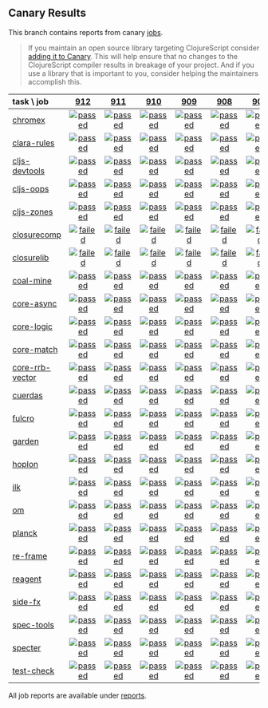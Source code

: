 ## Canary Results

This branch contains reports from canary [jobs](https://github.com/cljs-oss/canary/tree/jobs).

> If you maintain an open source library targeting ClojureScript consider [adding it to Canary](https://github.com/cljs-oss/canary/tree/master#how-to-participate). This will help ensure that no changes to the ClojureScript compiler results in breakage of your project. And if you use a library that is important to you, consider helping the maintainers accomplish this.

[//]: # (begin_overview_table)

| task \ job | <a href="reports/2019/05/12/job-000912-1.10.528-47386d7c" title="job #912 finished on 2019-05-12">912</a> | <a href="reports/2019/05/11/job-000911-1.10.528-47386d7c" title="job #911 finished on 2019-05-11">911</a> | <a href="reports/2019/05/10/job-000910-1.10.528-47386d7c" title="job #910 finished on 2019-05-10">910</a> | <a href="reports/2019/05/10/job-000909-1.10.529-3126e1da" title="job #909 finished on 2019-05-10">909</a> | <a href="reports/2019/05/09/job-000908-1.10.528-47386d7c" title="job #908 finished on 2019-05-09">908</a> | <a href="reports/2019/05/08/job-000907-1.10.528-47386d7c" title="job #907 finished on 2019-05-08">907</a> | <a href="reports/2019/05/07/job-000906-1.10.529-f6dc3464" title="job #906 finished on 2019-05-07">906</a> | <a href="reports/2019/05/07/job-000905-1.10.529-34b6894a" title="job #905 finished on 2019-05-07">905</a> | <a href="reports/2019/05/07/job-000904-1.10.528-47386d7c" title="job #904 finished on 2019-05-07">904</a> | <a href="reports/2019/05/06/job-000903-1.10.528-47386d7c" title="job #903 finished on 2019-05-06">903</a> |
| :--- | :---: | :---: | :---: | :---: | :---: | :---: | :---: | :---: | :---: | :---: |
| [chromex](https://github.com/binaryage/chromex) | <a href="reports/2019/05/12/job-000912-1.10.528-47386d7c#-chromex"><img title="passed" src="http://box.binaryage.com/s-passed.svg"><a> | <a href="reports/2019/05/11/job-000911-1.10.528-47386d7c#-chromex"><img title="passed" src="http://box.binaryage.com/s-passed.svg"><a> | <a href="reports/2019/05/10/job-000910-1.10.528-47386d7c#-chromex"><img title="passed" src="http://box.binaryage.com/s-passed.svg"><a> | <a href="reports/2019/05/10/job-000909-1.10.529-3126e1da#-chromex"><img title="passed" src="http://box.binaryage.com/s-passed.svg"><a> | <a href="reports/2019/05/09/job-000908-1.10.528-47386d7c#-chromex"><img title="passed" src="http://box.binaryage.com/s-passed.svg"><a> | <a href="reports/2019/05/08/job-000907-1.10.528-47386d7c#-chromex"><img title="passed" src="http://box.binaryage.com/s-passed.svg"><a> | <a href="reports/2019/05/07/job-000906-1.10.529-f6dc3464#-chromex"><img title="passed" src="http://box.binaryage.com/s-passed.svg"><a> | <a href="reports/2019/05/07/job-000905-1.10.529-34b6894a#-chromex"><img title="passed" src="http://box.binaryage.com/s-passed.svg"><a> | <a href="reports/2019/05/07/job-000904-1.10.528-47386d7c#-chromex"><img title="passed" src="http://box.binaryage.com/s-passed.svg"><a> | <a href="reports/2019/05/06/job-000903-1.10.528-47386d7c#-chromex"><img title="passed" src="http://box.binaryage.com/s-passed.svg"><a> |
| [clara-rules](https://github.com/cerner/clara-rules) | <a href="reports/2019/05/12/job-000912-1.10.528-47386d7c#-clara-rules"><img title="passed" src="http://box.binaryage.com/s-passed.svg"><a> | <a href="reports/2019/05/11/job-000911-1.10.528-47386d7c#-clara-rules"><img title="passed" src="http://box.binaryage.com/s-passed.svg"><a> | <a href="reports/2019/05/10/job-000910-1.10.528-47386d7c#-clara-rules"><img title="passed" src="http://box.binaryage.com/s-passed.svg"><a> | <a href="reports/2019/05/10/job-000909-1.10.529-3126e1da#-clara-rules"><img title="passed" src="http://box.binaryage.com/s-passed.svg"><a> | <a href="reports/2019/05/09/job-000908-1.10.528-47386d7c#-clara-rules"><img title="passed" src="http://box.binaryage.com/s-passed.svg"><a> | <a href="reports/2019/05/08/job-000907-1.10.528-47386d7c#-clara-rules"><img title="passed" src="http://box.binaryage.com/s-passed.svg"><a> | <a href="reports/2019/05/07/job-000906-1.10.529-f6dc3464#-clara-rules"><img title="passed" src="http://box.binaryage.com/s-passed.svg"><a> | <a href="reports/2019/05/07/job-000905-1.10.529-34b6894a#-clara-rules"><img title="passed" src="http://box.binaryage.com/s-passed.svg"><a> | <a href="reports/2019/05/07/job-000904-1.10.528-47386d7c#-clara-rules"><img title="passed" src="http://box.binaryage.com/s-passed.svg"><a> | <a href="reports/2019/05/06/job-000903-1.10.528-47386d7c#-clara-rules"><img title="passed" src="http://box.binaryage.com/s-passed.svg"><a> |
| [cljs-devtools](https://github.com/binaryage/cljs-devtools) | <a href="reports/2019/05/12/job-000912-1.10.528-47386d7c#-cljs-devtools"><img title="passed" src="http://box.binaryage.com/s-passed.svg"><a> | <a href="reports/2019/05/11/job-000911-1.10.528-47386d7c#-cljs-devtools"><img title="passed" src="http://box.binaryage.com/s-passed.svg"><a> | <a href="reports/2019/05/10/job-000910-1.10.528-47386d7c#-cljs-devtools"><img title="passed" src="http://box.binaryage.com/s-passed.svg"><a> | <a href="reports/2019/05/10/job-000909-1.10.529-3126e1da#-cljs-devtools"><img title="passed" src="http://box.binaryage.com/s-passed.svg"><a> | <a href="reports/2019/05/09/job-000908-1.10.528-47386d7c#-cljs-devtools"><img title="passed" src="http://box.binaryage.com/s-passed.svg"><a> | <a href="reports/2019/05/08/job-000907-1.10.528-47386d7c#-cljs-devtools"><img title="passed" src="http://box.binaryage.com/s-passed.svg"><a> | <a href="reports/2019/05/07/job-000906-1.10.529-f6dc3464#-cljs-devtools"><img title="passed" src="http://box.binaryage.com/s-passed.svg"><a> | <a href="reports/2019/05/07/job-000905-1.10.529-34b6894a#-cljs-devtools"><img title="passed" src="http://box.binaryage.com/s-passed.svg"><a> | <a href="reports/2019/05/07/job-000904-1.10.528-47386d7c#-cljs-devtools"><img title="passed" src="http://box.binaryage.com/s-passed.svg"><a> | <a href="reports/2019/05/06/job-000903-1.10.528-47386d7c#-cljs-devtools"><img title="passed" src="http://box.binaryage.com/s-passed.svg"><a> |
| [cljs-oops](https://github.com/binaryage/cljs-oops) | <a href="reports/2019/05/12/job-000912-1.10.528-47386d7c#-cljs-oops"><img title="passed" src="http://box.binaryage.com/s-passed.svg"><a> | <a href="reports/2019/05/11/job-000911-1.10.528-47386d7c#-cljs-oops"><img title="passed" src="http://box.binaryage.com/s-passed.svg"><a> | <a href="reports/2019/05/10/job-000910-1.10.528-47386d7c#-cljs-oops"><img title="passed" src="http://box.binaryage.com/s-passed.svg"><a> | <a href="reports/2019/05/10/job-000909-1.10.529-3126e1da#-cljs-oops"><img title="passed" src="http://box.binaryage.com/s-passed.svg"><a> | <a href="reports/2019/05/09/job-000908-1.10.528-47386d7c#-cljs-oops"><img title="passed" src="http://box.binaryage.com/s-passed.svg"><a> | <a href="reports/2019/05/08/job-000907-1.10.528-47386d7c#-cljs-oops"><img title="passed" src="http://box.binaryage.com/s-passed.svg"><a> | <a href="reports/2019/05/07/job-000906-1.10.529-f6dc3464#-cljs-oops"><img title="passed" src="http://box.binaryage.com/s-passed.svg"><a> | <a href="reports/2019/05/07/job-000905-1.10.529-34b6894a#-cljs-oops"><img title="passed" src="http://box.binaryage.com/s-passed.svg"><a> | <a href="reports/2019/05/07/job-000904-1.10.528-47386d7c#-cljs-oops"><img title="passed" src="http://box.binaryage.com/s-passed.svg"><a> | <a href="reports/2019/05/06/job-000903-1.10.528-47386d7c#-cljs-oops"><img title="passed" src="http://box.binaryage.com/s-passed.svg"><a> |
| [cljs-zones](https://github.com/binaryage/cljs-zones) | <a href="reports/2019/05/12/job-000912-1.10.528-47386d7c#-cljs-zones"><img title="passed" src="http://box.binaryage.com/s-passed.svg"><a> | <a href="reports/2019/05/11/job-000911-1.10.528-47386d7c#-cljs-zones"><img title="passed" src="http://box.binaryage.com/s-passed.svg"><a> | <a href="reports/2019/05/10/job-000910-1.10.528-47386d7c#-cljs-zones"><img title="passed" src="http://box.binaryage.com/s-passed.svg"><a> | <a href="reports/2019/05/10/job-000909-1.10.529-3126e1da#-cljs-zones"><img title="passed" src="http://box.binaryage.com/s-passed.svg"><a> | <a href="reports/2019/05/09/job-000908-1.10.528-47386d7c#-cljs-zones"><img title="passed" src="http://box.binaryage.com/s-passed.svg"><a> | <a href="reports/2019/05/08/job-000907-1.10.528-47386d7c#-cljs-zones"><img title="passed" src="http://box.binaryage.com/s-passed.svg"><a> | <a href="reports/2019/05/07/job-000906-1.10.529-f6dc3464#-cljs-zones"><img title="passed" src="http://box.binaryage.com/s-passed.svg"><a> | <a href="reports/2019/05/07/job-000905-1.10.529-34b6894a#-cljs-zones"><img title="passed" src="http://box.binaryage.com/s-passed.svg"><a> | <a href="reports/2019/05/07/job-000904-1.10.528-47386d7c#-cljs-zones"><img title="passed" src="http://box.binaryage.com/s-passed.svg"><a> | <a href="reports/2019/05/06/job-000903-1.10.528-47386d7c#-cljs-zones"><img title="passed" src="http://box.binaryage.com/s-passed.svg"><a> |
| [closurecomp](https://github.com/mfikes/closurecomp) | <a href="reports/2019/05/12/job-000912-1.10.528-47386d7c#-closurecomp"><img title="failed" src="http://box.binaryage.com/s-failed.svg"><a> | <a href="reports/2019/05/11/job-000911-1.10.528-47386d7c#-closurecomp"><img title="failed" src="http://box.binaryage.com/s-failed.svg"><a> | <a href="reports/2019/05/10/job-000910-1.10.528-47386d7c#-closurecomp"><img title="failed" src="http://box.binaryage.com/s-failed.svg"><a> | <a href="reports/2019/05/10/job-000909-1.10.529-3126e1da#-closurecomp"><img title="failed" src="http://box.binaryage.com/s-failed.svg"><a> | <a href="reports/2019/05/09/job-000908-1.10.528-47386d7c#-closurecomp"><img title="failed" src="http://box.binaryage.com/s-failed.svg"><a> | <a href="reports/2019/05/08/job-000907-1.10.528-47386d7c#-closurecomp"><img title="failed" src="http://box.binaryage.com/s-failed.svg"><a> | <a href="reports/2019/05/07/job-000906-1.10.529-f6dc3464#-closurecomp"><img title="failed" src="http://box.binaryage.com/s-failed.svg"><a> | <a href="reports/2019/05/07/job-000905-1.10.529-34b6894a#-closurecomp"><img title="failed" src="http://box.binaryage.com/s-failed.svg"><a> | <a href="reports/2019/05/07/job-000904-1.10.528-47386d7c#-closurecomp"><img title="failed" src="http://box.binaryage.com/s-failed.svg"><a> | <a href="reports/2019/05/06/job-000903-1.10.528-47386d7c#-closurecomp"><img title="failed" src="http://box.binaryage.com/s-failed.svg"><a> |
| [closurelib](https://github.com/mfikes/closurelib) | <a href="reports/2019/05/12/job-000912-1.10.528-47386d7c#-closurelib"><img title="failed" src="http://box.binaryage.com/s-failed.svg"><a> | <a href="reports/2019/05/11/job-000911-1.10.528-47386d7c#-closurelib"><img title="failed" src="http://box.binaryage.com/s-failed.svg"><a> | <a href="reports/2019/05/10/job-000910-1.10.528-47386d7c#-closurelib"><img title="failed" src="http://box.binaryage.com/s-failed.svg"><a> | <a href="reports/2019/05/10/job-000909-1.10.529-3126e1da#-closurelib"><img title="failed" src="http://box.binaryage.com/s-failed.svg"><a> | <a href="reports/2019/05/09/job-000908-1.10.528-47386d7c#-closurelib"><img title="failed" src="http://box.binaryage.com/s-failed.svg"><a> | <a href="reports/2019/05/08/job-000907-1.10.528-47386d7c#-closurelib"><img title="failed" src="http://box.binaryage.com/s-failed.svg"><a> | <a href="reports/2019/05/07/job-000906-1.10.529-f6dc3464#-closurelib"><img title="failed" src="http://box.binaryage.com/s-failed.svg"><a> | <a href="reports/2019/05/07/job-000905-1.10.529-34b6894a#-closurelib"><img title="failed" src="http://box.binaryage.com/s-failed.svg"><a> | <a href="reports/2019/05/07/job-000904-1.10.528-47386d7c#-closurelib"><img title="failed" src="http://box.binaryage.com/s-failed.svg"><a> | <a href="reports/2019/05/06/job-000903-1.10.528-47386d7c#-closurelib"><img title="failed" src="http://box.binaryage.com/s-failed.svg"><a> |
| [coal-mine](https://github.com/mfikes/coal-mine) | <a href="reports/2019/05/12/job-000912-1.10.528-47386d7c#-coal-mine"><img title="passed" src="http://box.binaryage.com/s-passed.svg"><a> | <a href="reports/2019/05/11/job-000911-1.10.528-47386d7c#-coal-mine"><img title="passed" src="http://box.binaryage.com/s-passed.svg"><a> | <a href="reports/2019/05/10/job-000910-1.10.528-47386d7c#-coal-mine"><img title="passed" src="http://box.binaryage.com/s-passed.svg"><a> | <a href="reports/2019/05/10/job-000909-1.10.529-3126e1da#-coal-mine"><img title="passed" src="http://box.binaryage.com/s-passed.svg"><a> | <a href="reports/2019/05/09/job-000908-1.10.528-47386d7c#-coal-mine"><img title="passed" src="http://box.binaryage.com/s-passed.svg"><a> | <a href="reports/2019/05/08/job-000907-1.10.528-47386d7c#-coal-mine"><img title="passed" src="http://box.binaryage.com/s-passed.svg"><a> | <a href="reports/2019/05/07/job-000906-1.10.529-f6dc3464#-coal-mine"><img title="passed" src="http://box.binaryage.com/s-passed.svg"><a> | <a href="reports/2019/05/07/job-000905-1.10.529-34b6894a#-coal-mine"><img title="passed" src="http://box.binaryage.com/s-passed.svg"><a> | <a href="reports/2019/05/07/job-000904-1.10.528-47386d7c#-coal-mine"><img title="passed" src="http://box.binaryage.com/s-passed.svg"><a> | <a href="reports/2019/05/06/job-000903-1.10.528-47386d7c#-coal-mine"><img title="passed" src="http://box.binaryage.com/s-passed.svg"><a> |
| [core-async](https://github.com/clojure/core.async) | <a href="reports/2019/05/12/job-000912-1.10.528-47386d7c#-core-async"><img title="passed" src="http://box.binaryage.com/s-passed.svg"><a> | <a href="reports/2019/05/11/job-000911-1.10.528-47386d7c#-core-async"><img title="passed" src="http://box.binaryage.com/s-passed.svg"><a> | <a href="reports/2019/05/10/job-000910-1.10.528-47386d7c#-core-async"><img title="passed" src="http://box.binaryage.com/s-passed.svg"><a> | <a href="reports/2019/05/10/job-000909-1.10.529-3126e1da#-core-async"><img title="passed" src="http://box.binaryage.com/s-passed.svg"><a> | <a href="reports/2019/05/09/job-000908-1.10.528-47386d7c#-core-async"><img title="passed" src="http://box.binaryage.com/s-passed.svg"><a> | <a href="reports/2019/05/08/job-000907-1.10.528-47386d7c#-core-async"><img title="passed" src="http://box.binaryage.com/s-passed.svg"><a> | <a href="reports/2019/05/07/job-000906-1.10.529-f6dc3464#-core-async"><img title="passed" src="http://box.binaryage.com/s-passed.svg"><a> | <a href="reports/2019/05/07/job-000905-1.10.529-34b6894a#-core-async"><img title="passed" src="http://box.binaryage.com/s-passed.svg"><a> | <a href="reports/2019/05/07/job-000904-1.10.528-47386d7c#-core-async"><img title="passed" src="http://box.binaryage.com/s-passed.svg"><a> | <a href="reports/2019/05/06/job-000903-1.10.528-47386d7c#-core-async"><img title="passed" src="http://box.binaryage.com/s-passed.svg"><a> |
| [core-logic](https://github.com/clojure/core.logic) | <a href="reports/2019/05/12/job-000912-1.10.528-47386d7c#-core-logic"><img title="passed" src="http://box.binaryage.com/s-passed.svg"><a> | <a href="reports/2019/05/11/job-000911-1.10.528-47386d7c#-core-logic"><img title="passed" src="http://box.binaryage.com/s-passed.svg"><a> | <a href="reports/2019/05/10/job-000910-1.10.528-47386d7c#-core-logic"><img title="passed" src="http://box.binaryage.com/s-passed.svg"><a> | <a href="reports/2019/05/10/job-000909-1.10.529-3126e1da#-core-logic"><img title="passed" src="http://box.binaryage.com/s-passed.svg"><a> | <a href="reports/2019/05/09/job-000908-1.10.528-47386d7c#-core-logic"><img title="passed" src="http://box.binaryage.com/s-passed.svg"><a> | <a href="reports/2019/05/08/job-000907-1.10.528-47386d7c#-core-logic"><img title="passed" src="http://box.binaryage.com/s-passed.svg"><a> | <a href="reports/2019/05/07/job-000906-1.10.529-f6dc3464#-core-logic"><img title="passed" src="http://box.binaryage.com/s-passed.svg"><a> | <a href="reports/2019/05/07/job-000905-1.10.529-34b6894a#-core-logic"><img title="passed" src="http://box.binaryage.com/s-passed.svg"><a> | <a href="reports/2019/05/07/job-000904-1.10.528-47386d7c#-core-logic"><img title="passed" src="http://box.binaryage.com/s-passed.svg"><a> | <a href="reports/2019/05/06/job-000903-1.10.528-47386d7c#-core-logic"><img title="passed" src="http://box.binaryage.com/s-passed.svg"><a> |
| [core-match](https://github.com/clojure/core.match) | <a href="reports/2019/05/12/job-000912-1.10.528-47386d7c#-core-match"><img title="passed" src="http://box.binaryage.com/s-passed.svg"><a> | <a href="reports/2019/05/11/job-000911-1.10.528-47386d7c#-core-match"><img title="passed" src="http://box.binaryage.com/s-passed.svg"><a> | <a href="reports/2019/05/10/job-000910-1.10.528-47386d7c#-core-match"><img title="passed" src="http://box.binaryage.com/s-passed.svg"><a> | <a href="reports/2019/05/10/job-000909-1.10.529-3126e1da#-core-match"><img title="passed" src="http://box.binaryage.com/s-passed.svg"><a> | <a href="reports/2019/05/09/job-000908-1.10.528-47386d7c#-core-match"><img title="passed" src="http://box.binaryage.com/s-passed.svg"><a> | <a href="reports/2019/05/08/job-000907-1.10.528-47386d7c#-core-match"><img title="passed" src="http://box.binaryage.com/s-passed.svg"><a> | <a href="reports/2019/05/07/job-000906-1.10.529-f6dc3464#-core-match"><img title="passed" src="http://box.binaryage.com/s-passed.svg"><a> | <a href="reports/2019/05/07/job-000905-1.10.529-34b6894a#-core-match"><img title="passed" src="http://box.binaryage.com/s-passed.svg"><a> | <a href="reports/2019/05/07/job-000904-1.10.528-47386d7c#-core-match"><img title="passed" src="http://box.binaryage.com/s-passed.svg"><a> | <a href="reports/2019/05/06/job-000903-1.10.528-47386d7c#-core-match"><img title="passed" src="http://box.binaryage.com/s-passed.svg"><a> |
| [core-rrb-vector](https://github.com/clojure/core.rrb-vector) | <a href="reports/2019/05/12/job-000912-1.10.528-47386d7c#-core-rrb-vector"><img title="passed" src="http://box.binaryage.com/s-passed.svg"><a> | <a href="reports/2019/05/11/job-000911-1.10.528-47386d7c#-core-rrb-vector"><img title="passed" src="http://box.binaryage.com/s-passed.svg"><a> | <a href="reports/2019/05/10/job-000910-1.10.528-47386d7c#-core-rrb-vector"><img title="passed" src="http://box.binaryage.com/s-passed.svg"><a> | <a href="reports/2019/05/10/job-000909-1.10.529-3126e1da#-core-rrb-vector"><img title="passed" src="http://box.binaryage.com/s-passed.svg"><a> | <a href="reports/2019/05/09/job-000908-1.10.528-47386d7c#-core-rrb-vector"><img title="passed" src="http://box.binaryage.com/s-passed.svg"><a> | <a href="reports/2019/05/08/job-000907-1.10.528-47386d7c#-core-rrb-vector"><img title="passed" src="http://box.binaryage.com/s-passed.svg"><a> | <a href="reports/2019/05/07/job-000906-1.10.529-f6dc3464#-core-rrb-vector"><img title="passed" src="http://box.binaryage.com/s-passed.svg"><a> | <a href="reports/2019/05/07/job-000905-1.10.529-34b6894a#-core-rrb-vector"><img title="passed" src="http://box.binaryage.com/s-passed.svg"><a> | <a href="reports/2019/05/07/job-000904-1.10.528-47386d7c#-core-rrb-vector"><img title="passed" src="http://box.binaryage.com/s-passed.svg"><a> | <a href="reports/2019/05/06/job-000903-1.10.528-47386d7c#-core-rrb-vector"><img title="passed" src="http://box.binaryage.com/s-passed.svg"><a> |
| [cuerdas](https://github.com/funcool/cuerdas) | <a href="reports/2019/05/12/job-000912-1.10.528-47386d7c#-cuerdas"><img title="passed" src="http://box.binaryage.com/s-passed.svg"><a> | <a href="reports/2019/05/11/job-000911-1.10.528-47386d7c#-cuerdas"><img title="passed" src="http://box.binaryage.com/s-passed.svg"><a> | <a href="reports/2019/05/10/job-000910-1.10.528-47386d7c#-cuerdas"><img title="passed" src="http://box.binaryage.com/s-passed.svg"><a> | <a href="reports/2019/05/10/job-000909-1.10.529-3126e1da#-cuerdas"><img title="passed" src="http://box.binaryage.com/s-passed.svg"><a> | <a href="reports/2019/05/09/job-000908-1.10.528-47386d7c#-cuerdas"><img title="passed" src="http://box.binaryage.com/s-passed.svg"><a> | <a href="reports/2019/05/08/job-000907-1.10.528-47386d7c#-cuerdas"><img title="passed" src="http://box.binaryage.com/s-passed.svg"><a> | <a href="reports/2019/05/07/job-000906-1.10.529-f6dc3464#-cuerdas"><img title="passed" src="http://box.binaryage.com/s-passed.svg"><a> | <a href="reports/2019/05/07/job-000905-1.10.529-34b6894a#-cuerdas"><img title="passed" src="http://box.binaryage.com/s-passed.svg"><a> | <a href="reports/2019/05/07/job-000904-1.10.528-47386d7c#-cuerdas"><img title="passed" src="http://box.binaryage.com/s-passed.svg"><a> | <a href="reports/2019/05/06/job-000903-1.10.528-47386d7c#-cuerdas"><img title="passed" src="http://box.binaryage.com/s-passed.svg"><a> |
| [fulcro](https://github.com/fulcrologic/fulcro) | <a href="reports/2019/05/12/job-000912-1.10.528-47386d7c#-fulcro"><img title="passed" src="http://box.binaryage.com/s-passed.svg"><a> | <a href="reports/2019/05/11/job-000911-1.10.528-47386d7c#-fulcro"><img title="passed" src="http://box.binaryage.com/s-passed.svg"><a> | <a href="reports/2019/05/10/job-000910-1.10.528-47386d7c#-fulcro"><img title="passed" src="http://box.binaryage.com/s-passed.svg"><a> | <a href="reports/2019/05/10/job-000909-1.10.529-3126e1da#-fulcro"><img title="passed" src="http://box.binaryage.com/s-passed.svg"><a> | <a href="reports/2019/05/09/job-000908-1.10.528-47386d7c#-fulcro"><img title="passed" src="http://box.binaryage.com/s-passed.svg"><a> | <a href="reports/2019/05/08/job-000907-1.10.528-47386d7c#-fulcro"><img title="passed" src="http://box.binaryage.com/s-passed.svg"><a> | <a href="reports/2019/05/07/job-000906-1.10.529-f6dc3464#-fulcro"><img title="passed" src="http://box.binaryage.com/s-passed.svg"><a> | <a href="reports/2019/05/07/job-000905-1.10.529-34b6894a#-fulcro"><img title="passed" src="http://box.binaryage.com/s-passed.svg"><a> | <a href="reports/2019/05/07/job-000904-1.10.528-47386d7c#-fulcro"><img title="passed" src="http://box.binaryage.com/s-passed.svg"><a> | <a href="reports/2019/05/06/job-000903-1.10.528-47386d7c#-fulcro"><img title="passed" src="http://box.binaryage.com/s-passed.svg"><a> |
| [garden](https://github.com/noprompt/garden) | <a href="reports/2019/05/12/job-000912-1.10.528-47386d7c#-garden"><img title="passed" src="http://box.binaryage.com/s-passed.svg"><a> | <a href="reports/2019/05/11/job-000911-1.10.528-47386d7c#-garden"><img title="passed" src="http://box.binaryage.com/s-passed.svg"><a> | <a href="reports/2019/05/10/job-000910-1.10.528-47386d7c#-garden"><img title="passed" src="http://box.binaryage.com/s-passed.svg"><a> | <a href="reports/2019/05/10/job-000909-1.10.529-3126e1da#-garden"><img title="passed" src="http://box.binaryage.com/s-passed.svg"><a> | <a href="reports/2019/05/09/job-000908-1.10.528-47386d7c#-garden"><img title="passed" src="http://box.binaryage.com/s-passed.svg"><a> | <a href="reports/2019/05/08/job-000907-1.10.528-47386d7c#-garden"><img title="passed" src="http://box.binaryage.com/s-passed.svg"><a> | <a href="reports/2019/05/07/job-000906-1.10.529-f6dc3464#-garden"><img title="passed" src="http://box.binaryage.com/s-passed.svg"><a> | <a href="reports/2019/05/07/job-000905-1.10.529-34b6894a#-garden"><img title="passed" src="http://box.binaryage.com/s-passed.svg"><a> | <a href="reports/2019/05/07/job-000904-1.10.528-47386d7c#-garden"><img title="passed" src="http://box.binaryage.com/s-passed.svg"><a> | <a href="reports/2019/05/06/job-000903-1.10.528-47386d7c#-garden"><img title="passed" src="http://box.binaryage.com/s-passed.svg"><a> |
| [hoplon](https://github.com/hoplon/hoplon) | <a href="reports/2019/05/12/job-000912-1.10.528-47386d7c#-hoplon"><img title="passed" src="http://box.binaryage.com/s-passed.svg"><a> | <a href="reports/2019/05/11/job-000911-1.10.528-47386d7c#-hoplon"><img title="passed" src="http://box.binaryage.com/s-passed.svg"><a> | <a href="reports/2019/05/10/job-000910-1.10.528-47386d7c#-hoplon"><img title="passed" src="http://box.binaryage.com/s-passed.svg"><a> | <a href="reports/2019/05/10/job-000909-1.10.529-3126e1da#-hoplon"><img title="passed" src="http://box.binaryage.com/s-passed.svg"><a> | <a href="reports/2019/05/09/job-000908-1.10.528-47386d7c#-hoplon"><img title="passed" src="http://box.binaryage.com/s-passed.svg"><a> | <a href="reports/2019/05/08/job-000907-1.10.528-47386d7c#-hoplon"><img title="passed" src="http://box.binaryage.com/s-passed.svg"><a> | <a href="reports/2019/05/07/job-000906-1.10.529-f6dc3464#-hoplon"><img title="passed" src="http://box.binaryage.com/s-passed.svg"><a> | <a href="reports/2019/05/07/job-000905-1.10.529-34b6894a#-hoplon"><img title="passed" src="http://box.binaryage.com/s-passed.svg"><a> | <a href="reports/2019/05/07/job-000904-1.10.528-47386d7c#-hoplon"><img title="passed" src="http://box.binaryage.com/s-passed.svg"><a> | <a href="reports/2019/05/06/job-000903-1.10.528-47386d7c#-hoplon"><img title="passed" src="http://box.binaryage.com/s-passed.svg"><a> |
| [ilk](https://github.com/mfikes/ilk) | <a href="reports/2019/05/12/job-000912-1.10.528-47386d7c#-ilk"><img title="passed" src="http://box.binaryage.com/s-passed.svg"><a> | <a href="reports/2019/05/11/job-000911-1.10.528-47386d7c#-ilk"><img title="passed" src="http://box.binaryage.com/s-passed.svg"><a> | <a href="reports/2019/05/10/job-000910-1.10.528-47386d7c#-ilk"><img title="passed" src="http://box.binaryage.com/s-passed.svg"><a> | <a href="reports/2019/05/10/job-000909-1.10.529-3126e1da#-ilk"><img title="passed" src="http://box.binaryage.com/s-passed.svg"><a> | <a href="reports/2019/05/09/job-000908-1.10.528-47386d7c#-ilk"><img title="passed" src="http://box.binaryage.com/s-passed.svg"><a> | <a href="reports/2019/05/08/job-000907-1.10.528-47386d7c#-ilk"><img title="passed" src="http://box.binaryage.com/s-passed.svg"><a> | <a href="reports/2019/05/07/job-000906-1.10.529-f6dc3464#-ilk"><img title="passed" src="http://box.binaryage.com/s-passed.svg"><a> | <a href="reports/2019/05/07/job-000905-1.10.529-34b6894a#-ilk"><img title="passed" src="http://box.binaryage.com/s-passed.svg"><a> | <a href="reports/2019/05/07/job-000904-1.10.528-47386d7c#-ilk"><img title="passed" src="http://box.binaryage.com/s-passed.svg"><a> | <a href="reports/2019/05/06/job-000903-1.10.528-47386d7c#-ilk"><img title="passed" src="http://box.binaryage.com/s-passed.svg"><a> |
| [om](https://github.com/omcljs/om) | <a href="reports/2019/05/12/job-000912-1.10.528-47386d7c#-om"><img title="passed" src="http://box.binaryage.com/s-passed.svg"><a> | <a href="reports/2019/05/11/job-000911-1.10.528-47386d7c#-om"><img title="passed" src="http://box.binaryage.com/s-passed.svg"><a> | <a href="reports/2019/05/10/job-000910-1.10.528-47386d7c#-om"><img title="passed" src="http://box.binaryage.com/s-passed.svg"><a> | <a href="reports/2019/05/10/job-000909-1.10.529-3126e1da#-om"><img title="passed" src="http://box.binaryage.com/s-passed.svg"><a> | <a href="reports/2019/05/09/job-000908-1.10.528-47386d7c#-om"><img title="passed" src="http://box.binaryage.com/s-passed.svg"><a> | <a href="reports/2019/05/08/job-000907-1.10.528-47386d7c#-om"><img title="passed" src="http://box.binaryage.com/s-passed.svg"><a> | <a href="reports/2019/05/07/job-000906-1.10.529-f6dc3464#-om"><img title="passed" src="http://box.binaryage.com/s-passed.svg"><a> | <a href="reports/2019/05/07/job-000905-1.10.529-34b6894a#-om"><img title="passed" src="http://box.binaryage.com/s-passed.svg"><a> | <a href="reports/2019/05/07/job-000904-1.10.528-47386d7c#-om"><img title="passed" src="http://box.binaryage.com/s-passed.svg"><a> | <a href="reports/2019/05/06/job-000903-1.10.528-47386d7c#-om"><img title="passed" src="http://box.binaryage.com/s-passed.svg"><a> |
| [planck](https://github.com/planck-repl/planck) | <a href="reports/2019/05/12/job-000912-1.10.528-47386d7c#-planck"><img title="passed" src="http://box.binaryage.com/s-passed.svg"><a> | <a href="reports/2019/05/11/job-000911-1.10.528-47386d7c#-planck"><img title="passed" src="http://box.binaryage.com/s-passed.svg"><a> | <a href="reports/2019/05/10/job-000910-1.10.528-47386d7c#-planck"><img title="passed" src="http://box.binaryage.com/s-passed.svg"><a> | <a href="reports/2019/05/10/job-000909-1.10.529-3126e1da#-planck"><img title="passed" src="http://box.binaryage.com/s-passed.svg"><a> | <a href="reports/2019/05/09/job-000908-1.10.528-47386d7c#-planck"><img title="passed" src="http://box.binaryage.com/s-passed.svg"><a> | <a href="reports/2019/05/08/job-000907-1.10.528-47386d7c#-planck"><img title="passed" src="http://box.binaryage.com/s-passed.svg"><a> | <a href="reports/2019/05/07/job-000906-1.10.529-f6dc3464#-planck"><img title="passed" src="http://box.binaryage.com/s-passed.svg"><a> | <a href="reports/2019/05/07/job-000905-1.10.529-34b6894a#-planck"><img title="failed" src="http://box.binaryage.com/s-failed.svg"><a> | <a href="reports/2019/05/07/job-000904-1.10.528-47386d7c#-planck"><img title="failed" src="http://box.binaryage.com/s-failed.svg"><a> | <a href="reports/2019/05/06/job-000903-1.10.528-47386d7c#-planck"><img title="failed" src="http://box.binaryage.com/s-failed.svg"><a> |
| [re-frame](https://github.com/Day8/re-frame) | <a href="reports/2019/05/12/job-000912-1.10.528-47386d7c#-re-frame"><img title="passed" src="http://box.binaryage.com/s-passed.svg"><a> | <a href="reports/2019/05/11/job-000911-1.10.528-47386d7c#-re-frame"><img title="passed" src="http://box.binaryage.com/s-passed.svg"><a> | <a href="reports/2019/05/10/job-000910-1.10.528-47386d7c#-re-frame"><img title="passed" src="http://box.binaryage.com/s-passed.svg"><a> | <a href="reports/2019/05/10/job-000909-1.10.529-3126e1da#-re-frame"><img title="passed" src="http://box.binaryage.com/s-passed.svg"><a> | <a href="reports/2019/05/09/job-000908-1.10.528-47386d7c#-re-frame"><img title="passed" src="http://box.binaryage.com/s-passed.svg"><a> | <a href="reports/2019/05/08/job-000907-1.10.528-47386d7c#-re-frame"><img title="passed" src="http://box.binaryage.com/s-passed.svg"><a> | <a href="reports/2019/05/07/job-000906-1.10.529-f6dc3464#-re-frame"><img title="passed" src="http://box.binaryage.com/s-passed.svg"><a> | <a href="reports/2019/05/07/job-000905-1.10.529-34b6894a#-re-frame"><img title="passed" src="http://box.binaryage.com/s-passed.svg"><a> | <a href="reports/2019/05/07/job-000904-1.10.528-47386d7c#-re-frame"><img title="passed" src="http://box.binaryage.com/s-passed.svg"><a> | <a href="reports/2019/05/06/job-000903-1.10.528-47386d7c#-re-frame"><img title="passed" src="http://box.binaryage.com/s-passed.svg"><a> |
| [reagent](https://github.com/reagent-project/reagent) | <a href="reports/2019/05/12/job-000912-1.10.528-47386d7c#-reagent"><img title="passed" src="http://box.binaryage.com/s-passed.svg"><a> | <a href="reports/2019/05/11/job-000911-1.10.528-47386d7c#-reagent"><img title="passed" src="http://box.binaryage.com/s-passed.svg"><a> | <a href="reports/2019/05/10/job-000910-1.10.528-47386d7c#-reagent"><img title="passed" src="http://box.binaryage.com/s-passed.svg"><a> | <a href="reports/2019/05/10/job-000909-1.10.529-3126e1da#-reagent"><img title="passed" src="http://box.binaryage.com/s-passed.svg"><a> | <a href="reports/2019/05/09/job-000908-1.10.528-47386d7c#-reagent"><img title="passed" src="http://box.binaryage.com/s-passed.svg"><a> | <a href="reports/2019/05/08/job-000907-1.10.528-47386d7c#-reagent"><img title="passed" src="http://box.binaryage.com/s-passed.svg"><a> | <a href="reports/2019/05/07/job-000906-1.10.529-f6dc3464#-reagent"><img title="passed" src="http://box.binaryage.com/s-passed.svg"><a> | <a href="reports/2019/05/07/job-000905-1.10.529-34b6894a#-reagent"><img title="passed" src="http://box.binaryage.com/s-passed.svg"><a> | <a href="reports/2019/05/07/job-000904-1.10.528-47386d7c#-reagent"><img title="passed" src="http://box.binaryage.com/s-passed.svg"><a> | <a href="reports/2019/05/06/job-000903-1.10.528-47386d7c#-reagent"><img title="passed" src="http://box.binaryage.com/s-passed.svg"><a> |
| [side-fx](https://github.com/cljsrn/side-fx) | <a href="reports/2019/05/12/job-000912-1.10.528-47386d7c#-side-fx"><img title="passed" src="http://box.binaryage.com/s-passed.svg"><a> | <a href="reports/2019/05/11/job-000911-1.10.528-47386d7c#-side-fx"><img title="passed" src="http://box.binaryage.com/s-passed.svg"><a> | <a href="reports/2019/05/10/job-000910-1.10.528-47386d7c#-side-fx"><img title="passed" src="http://box.binaryage.com/s-passed.svg"><a> | <a href="reports/2019/05/10/job-000909-1.10.529-3126e1da#-side-fx"><img title="passed" src="http://box.binaryage.com/s-passed.svg"><a> | <a href="reports/2019/05/09/job-000908-1.10.528-47386d7c#-side-fx"><img title="passed" src="http://box.binaryage.com/s-passed.svg"><a> | <a href="reports/2019/05/08/job-000907-1.10.528-47386d7c#-side-fx"><img title="passed" src="http://box.binaryage.com/s-passed.svg"><a> | <a href="reports/2019/05/07/job-000906-1.10.529-f6dc3464#-side-fx"><img title="passed" src="http://box.binaryage.com/s-passed.svg"><a> | <a href="reports/2019/05/07/job-000905-1.10.529-34b6894a#-side-fx"><img title="passed" src="http://box.binaryage.com/s-passed.svg"><a> | <a href="reports/2019/05/07/job-000904-1.10.528-47386d7c#-side-fx"><img title="passed" src="http://box.binaryage.com/s-passed.svg"><a> | <a href="reports/2019/05/06/job-000903-1.10.528-47386d7c#-side-fx"><img title="passed" src="http://box.binaryage.com/s-passed.svg"><a> |
| [spec-tools](https://github.com/metosin/spec-tools) | <a href="reports/2019/05/12/job-000912-1.10.528-47386d7c#-spec-tools"><img title="passed" src="http://box.binaryage.com/s-passed.svg"><a> | <a href="reports/2019/05/11/job-000911-1.10.528-47386d7c#-spec-tools"><img title="passed" src="http://box.binaryage.com/s-passed.svg"><a> | <a href="reports/2019/05/10/job-000910-1.10.528-47386d7c#-spec-tools"><img title="passed" src="http://box.binaryage.com/s-passed.svg"><a> | <a href="reports/2019/05/10/job-000909-1.10.529-3126e1da#-spec-tools"><img title="passed" src="http://box.binaryage.com/s-passed.svg"><a> | <a href="reports/2019/05/09/job-000908-1.10.528-47386d7c#-spec-tools"><img title="passed" src="http://box.binaryage.com/s-passed.svg"><a> | <a href="reports/2019/05/08/job-000907-1.10.528-47386d7c#-spec-tools"><img title="passed" src="http://box.binaryage.com/s-passed.svg"><a> | <a href="reports/2019/05/07/job-000906-1.10.529-f6dc3464#-spec-tools"><img title="passed" src="http://box.binaryage.com/s-passed.svg"><a> | <a href="reports/2019/05/07/job-000905-1.10.529-34b6894a#-spec-tools"><img title="passed" src="http://box.binaryage.com/s-passed.svg"><a> | <a href="reports/2019/05/07/job-000904-1.10.528-47386d7c#-spec-tools"><img title="passed" src="http://box.binaryage.com/s-passed.svg"><a> | <a href="reports/2019/05/06/job-000903-1.10.528-47386d7c#-spec-tools"><img title="passed" src="http://box.binaryage.com/s-passed.svg"><a> |
| [specter](https://github.com/nathanmarz/specter) | <a href="reports/2019/05/12/job-000912-1.10.528-47386d7c#-specter"><img title="passed" src="http://box.binaryage.com/s-passed.svg"><a> | <a href="reports/2019/05/11/job-000911-1.10.528-47386d7c#-specter"><img title="passed" src="http://box.binaryage.com/s-passed.svg"><a> | <a href="reports/2019/05/10/job-000910-1.10.528-47386d7c#-specter"><img title="passed" src="http://box.binaryage.com/s-passed.svg"><a> | <a href="reports/2019/05/10/job-000909-1.10.529-3126e1da#-specter"><img title="passed" src="http://box.binaryage.com/s-passed.svg"><a> | <a href="reports/2019/05/09/job-000908-1.10.528-47386d7c#-specter"><img title="passed" src="http://box.binaryage.com/s-passed.svg"><a> | <a href="reports/2019/05/08/job-000907-1.10.528-47386d7c#-specter"><img title="passed" src="http://box.binaryage.com/s-passed.svg"><a> | <a href="reports/2019/05/07/job-000906-1.10.529-f6dc3464#-specter"><img title="passed" src="http://box.binaryage.com/s-passed.svg"><a> | <a href="reports/2019/05/07/job-000905-1.10.529-34b6894a#-specter"><img title="passed" src="http://box.binaryage.com/s-passed.svg"><a> | <a href="reports/2019/05/07/job-000904-1.10.528-47386d7c#-specter"><img title="passed" src="http://box.binaryage.com/s-passed.svg"><a> | <a href="reports/2019/05/06/job-000903-1.10.528-47386d7c#-specter"><img title="passed" src="http://box.binaryage.com/s-passed.svg"><a> |
| [test-check](https://github.com/clojure/test.check) | <a href="reports/2019/05/12/job-000912-1.10.528-47386d7c#-test-check"><img title="passed" src="http://box.binaryage.com/s-passed.svg"><a> | <a href="reports/2019/05/11/job-000911-1.10.528-47386d7c#-test-check"><img title="passed" src="http://box.binaryage.com/s-passed.svg"><a> | <a href="reports/2019/05/10/job-000910-1.10.528-47386d7c#-test-check"><img title="passed" src="http://box.binaryage.com/s-passed.svg"><a> | <a href="reports/2019/05/10/job-000909-1.10.529-3126e1da#-test-check"><img title="passed" src="http://box.binaryage.com/s-passed.svg"><a> | <a href="reports/2019/05/09/job-000908-1.10.528-47386d7c#-test-check"><img title="passed" src="http://box.binaryage.com/s-passed.svg"><a> | <a href="reports/2019/05/08/job-000907-1.10.528-47386d7c#-test-check"><img title="passed" src="http://box.binaryage.com/s-passed.svg"><a> | <a href="reports/2019/05/07/job-000906-1.10.529-f6dc3464#-test-check"><img title="passed" src="http://box.binaryage.com/s-passed.svg"><a> | <a href="reports/2019/05/07/job-000905-1.10.529-34b6894a#-test-check"><img title="passed" src="http://box.binaryage.com/s-passed.svg"><a> | <a href="reports/2019/05/07/job-000904-1.10.528-47386d7c#-test-check"><img title="passed" src="http://box.binaryage.com/s-passed.svg"><a> | <a href="reports/2019/05/06/job-000903-1.10.528-47386d7c#-test-check"><img title="passed" src="http://box.binaryage.com/s-passed.svg"><a> |

[//]: # (end_overview_table)

All job reports are available under [reports](reports).
